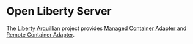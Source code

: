 # Open Liberty Server

 The [Liberty Arquillian](https://github.com/openliberty/liberty-arquillian) project provides [Managed Container Adapter and Remote Container Adapter](https://github.com/openliberty/liberty-arquillian).